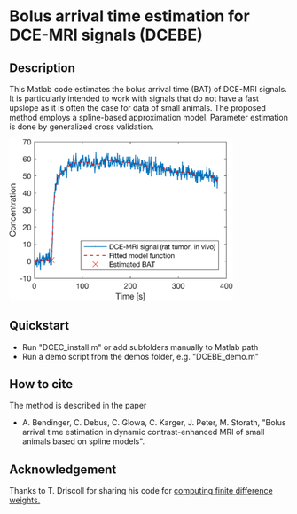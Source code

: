 # Bolus arrival time estimation for DCE-MRI signals (DCEBE)

## Description
This Matlab code estimates the bolus arrival time (BAT) of DCE-MRI signals.
It is particularly intended to work with signals that do not have a fast upslope
as it is often the case for data of small animals.
The proposed method employs a spline-based approximation model.
Parameter estimation is done by generalized cross validation.

<img src="docs/example.png" width="80%">

## Quickstart
- Run "DCEC_install.m" or add subfolders manually to Matlab path 
- Run a demo script from the demos folder, e.g. "DCEBE_demo.m"

## How to cite
The method is described in the paper

- A. Bendinger, C. Debus, C. Glowa, C. Karger, J. Peter, M. Storath,
"Bolus arrival time estimation in dynamic contrast-enhanced MRI of small animals based on spline models".

## Acknowledgement 
Thanks to T. Driscoll for sharing his code for [computing finite difference weights.](https://de.mathworks.com/matlabcentral/fileexchange/13878-finite-difference-weights)
